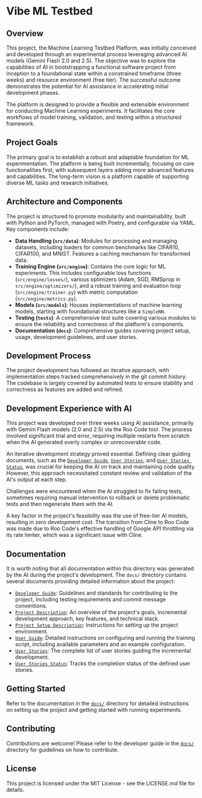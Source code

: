 # Vibe ML Testbed

## Overview

This project, the Machine Learning Testbed Platform, was initially conceived and developed through an experimental process leveraging advanced AI models (Gemini Flash 2.0 and 2.5). The objective was to explore the capabilities of AI in bootstrapping a functional software project from inception to a foundational state within a constrained timeframe (three weeks) and resource environment (free tier). The successful outcome demonstrates the potential for AI assistance in accelerating initial development phases.

The platform is designed to provide a flexible and extensible environment for conducting Machine Learning experiments. It facilitates the core workflows of model training, validation, and testing within a structured framework.

## Project Goals

The primary goal is to establish a robust and adaptable foundation for ML experimentation. The platform is being built incrementally, focusing on core functionalities first, with subsequent layers adding more advanced features and capabilities. The long-term vision is a platform capable of supporting diverse ML tasks and research initiatives.

## Architecture and Components

The project is structured to promote modularity and maintainability, built with Python and PyTorch, managed with Poetry, and configurable via YAML. Key components include:

-   **Data Handling (`src/data`)**: Modules for processing and managing datasets, including loaders for common benchmarks like CIFAR10, CIFAR100, and MNIST. Features a caching mechanism for transformed data.
-   **Training Engine (`src/engine`)**: Contains the core logic for ML experiments. This includes configurable loss functions (`src/engine/losses/`), various optimizers (Adam, SGD, RMSprop in `src/engine/optimizers/`), and a robust training and evaluation loop (`src/engine/trainer.py`) with metric computation (`src/engine/metrics.py`).
-   **Models (`src/models`)**: Houses implementations of machine learning models, starting with foundational structures like a `SimpleNN`.
-   **Testing (`tests`)**: A comprehensive test suite covering various modules to ensure the reliability and correctness of the platform's components.
-   **Documentation (`docs`)**: Comprehensive guides covering project setup, usage, development guidelines, and user stories.

## Development Process

The project development has followed an iterative approach, with implementation steps tracked comprehensively in the git commit history. The codebase is largely covered by automated tests to ensure stability and correctness as features are added and refined.

## Development Experience with AI

This project was developed over three weeks using AI assistance, primarily with Gemini Flash models (2.0 and 2.5) via the Roo Code tool. The process involved significant trial and error, requiring multiple restarts from scratch when the AI generated overly complex or unrecoverable code.

An iterative development strategy proved essential. Defining clear guiding documents, such as the [`Developer Guide`](docs/developer_guide.md), [`User Stories`](docs/user_stories.md), and [`User Stories Status`](docs/user_stories_status.md), was crucial for keeping the AI on track and maintaining code quality. However, this approach necessitated constant review and validation of the AI's output at each step.

Challenges were encountered when the AI struggled to fix failing tests, sometimes requiring manual intervention to rollback or delete problematic tests and then regenerate them with the AI.

A key factor in the project's feasibility was the use of free-tier AI models, resulting in zero development cost. The transition from Cline to Roo Code was made due to Roo Code's effective handling of Google API throttling via its rate limiter, which was a significant issue with Cline.

## Documentation

It is worth noting that all documentation within this directory was generated by the AI during the project's development.
The `docs/` directory contains several documents providing detailed information about the project:

-   [`Developer Guide`](docs/developer_guide.md): Guidelines and standards for contributing to the project, including testing requirements and commit message conventions.
-   [`Project Description`](docs/project_description.md): An overview of the project's goals, incremental development approach, key features, and technical stack.
-   [`Project Setup Description`](docs/project_setup_description.md): Instructions for setting up the project environment.
-   [`User Guide`](docs/user_guide.md): Detailed instructions on configuring and running the training script, including available parameters and an example configuration.
-   [`User Stories`](docs/user_stories.md): The complete list of user stories guiding the incremental development.
-   [`User Stories Status`](docs/user_stories_status.md): Tracks the completion status of the defined user stories.

## Getting Started

Refer to the documentation in the [`docs/`](docs/) directory for detailed instructions on setting up the project and getting started with running experiments.

## Contributing

Contributions are welcome! Please refer to the developer guide in the [`docs/`](docs/) directory for guidelines on how to contribute.

## License

This project is licensed under the MIT License - see the LICENSE.md file for details.